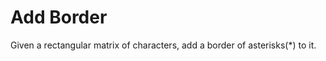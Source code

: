 <h1>Add Border

</h1>
<p>Given a rectangular matrix of characters, add a border of asterisks(*) to it.
 </p>
